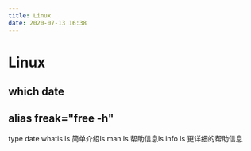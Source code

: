 ```yaml
---
title: Linux
date: 2020-07-13 16:38
---
```


# Linux

## which date
## alias freak="free -h"
type date
whatis ls 简单介绍ls
man ls 帮助信息ls
info ls 更详细的帮助信息